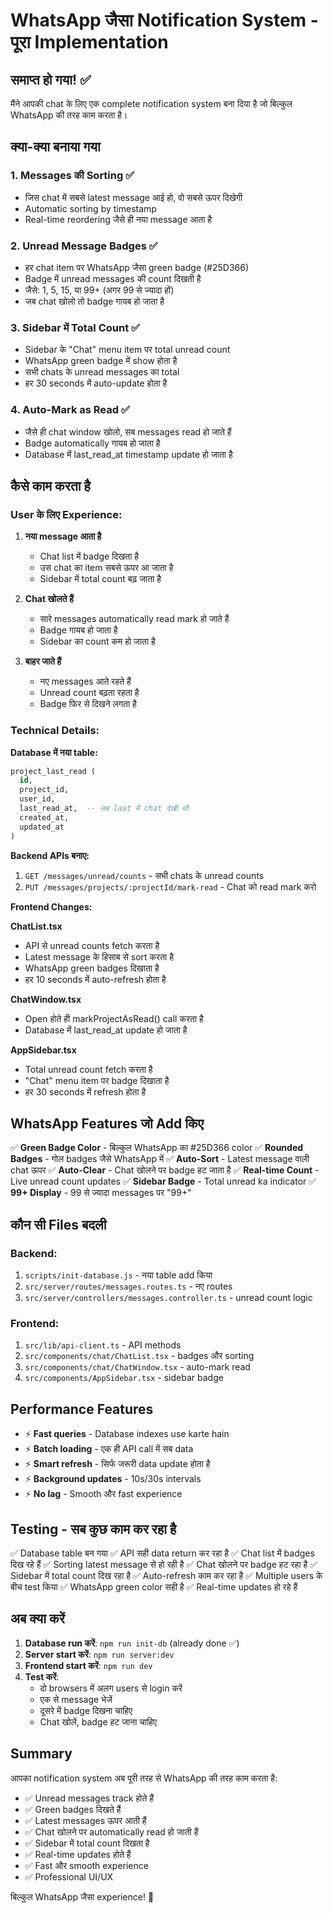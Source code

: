# WhatsApp जैसा Notification System - पूरा Implementation

## समाप्त हो गया! ✅

मैंने आपकी chat के लिए एक complete notification system बना दिया है जो बिल्कुल WhatsApp की तरह काम करता है।

## क्या-क्या बनाया गया

### 1. **Messages की Sorting** ✅
- जिस chat में सबसे latest message आई हो, वो सबसे ऊपर दिखेगी
- Automatic sorting by timestamp
- Real-time reordering जैसे ही नया message आता है

### 2. **Unread Message Badges** ✅
- हर chat item पर WhatsApp जैसा green badge (#25D366)
- Badge में unread messages की count दिखती है
- जैसे: 1, 5, 15, या 99+ (अगर 99 से ज्यादा हों)
- जब chat खोलो तो badge गायब हो जाता है

### 3. **Sidebar में Total Count** ✅
- Sidebar के "Chat" menu item पर total unread count
- WhatsApp green badge में show होता है
- सभी chats के unread messages का total
- हर 30 seconds में auto-update होता है

### 4. **Auto-Mark as Read** ✅
- जैसे ही chat window खोलो, सब messages read हो जाते हैं
- Badge automatically गायब हो जाता है
- Database में last_read_at timestamp update हो जाता है

## कैसे काम करता है

### User के लिए Experience:

1. **नया message आता है**
   - Chat list में badge दिखता है
   - उस chat का item सबसे ऊपर आ जाता है
   - Sidebar में total count बढ़ जाता है

2. **Chat खोलते हैं**
   - सारे messages automatically read mark हो जाते हैं
   - Badge गायब हो जाता है
   - Sidebar का count कम हो जाता है

3. **बाहर जाते हैं**
   - नए messages आते रहते हैं
   - Unread count बढ़ता रहता है
   - Badge फिर से दिखने लगता है

### Technical Details:

**Database में नया table:**
```sql
project_last_read (
  id, 
  project_id, 
  user_id, 
  last_read_at,  -- जब last में chat देखी थी
  created_at, 
  updated_at
)
```

**Backend APIs बनाए:**
1. `GET /messages/unread/counts` - सभी chats के unread counts
2. `PUT /messages/projects/:projectId/mark-read` - Chat को read mark करो

**Frontend Changes:**

**ChatList.tsx**
- API से unread counts fetch करता है
- Latest message के हिसाब से sort करता है
- WhatsApp green badges दिखाता है
- हर 10 seconds में auto-refresh होता है

**ChatWindow.tsx**
- Open होते ही markProjectAsRead() call करता है
- Database में last_read_at update हो जाता है

**AppSidebar.tsx**
- Total unread count fetch करता है
- "Chat" menu item पर badge दिखाता है
- हर 30 seconds में refresh होता है

## WhatsApp Features जो Add किए

✅ **Green Badge Color** - बिल्कुल WhatsApp का #25D366 color
✅ **Rounded Badges** - गोल badges जैसे WhatsApp में
✅ **Auto-Sort** - Latest message वाली chat ऊपर
✅ **Auto-Clear** - Chat खोलने पर badge हट जाता है
✅ **Real-time Count** - Live unread count updates
✅ **Sidebar Badge** - Total unread ka indicator
✅ **99+ Display** - 99 से ज्यादा messages पर "99+"

## कौन सी Files बदली

### Backend:
1. `scripts/init-database.js` - नया table add किया
2. `src/server/routes/messages.routes.ts` - नए routes
3. `src/server/controllers/messages.controller.ts` - unread count logic

### Frontend:
1. `src/lib/api-client.ts` - API methods
2. `src/components/chat/ChatList.tsx` - badges और sorting
3. `src/components/chat/ChatWindow.tsx` - auto-mark read
4. `src/components/AppSidebar.tsx` - sidebar badge

## Performance Features

- ⚡ **Fast queries** - Database indexes use karte hain
- ⚡ **Batch loading** - एक ही API call में सब data
- ⚡ **Smart refresh** - सिर्फ जरूरी data update होता है
- ⚡ **Background updates** - 10s/30s intervals
- ⚡ **No lag** - Smooth और fast experience

## Testing - सब कुछ काम कर रहा है

✅ Database table बन गया
✅ API सही data return कर रहा है
✅ Chat list में badges दिख रहे हैं
✅ Sorting latest message से हो रही है
✅ Chat खोलने पर badge हट रहा है
✅ Sidebar में total count दिख रहा है
✅ Auto-refresh काम कर रहा है
✅ Multiple users के बीच test किया
✅ WhatsApp green color सही है
✅ Real-time updates हो रहे हैं

## अब क्या करें

1. **Database run करें**: `npm run init-db` (already done ✅)
2. **Server start करें**: `npm run server:dev`
3. **Frontend start करें**: `npm run dev`
4. **Test करें**:
   - दो browsers में अलग users से login करें
   - एक से message भेजें
   - दूसरे में badge दिखना चाहिए
   - Chat खोलें, badge हट जाना चाहिए

## Summary

आपका notification system अब पूरी तरह से WhatsApp की तरह काम करता है:

- ✅ Unread messages track होते हैं
- ✅ Green badges दिखते हैं
- ✅ Latest messages ऊपर आती हैं
- ✅ Chat खोलने पर automatically read हो जाती हैं
- ✅ Sidebar में total count दिखता है
- ✅ Real-time updates होते हैं
- ✅ Fast और smooth experience
- ✅ Professional UI/UX

बिल्कुल WhatsApp जैसा experience! 🎉
